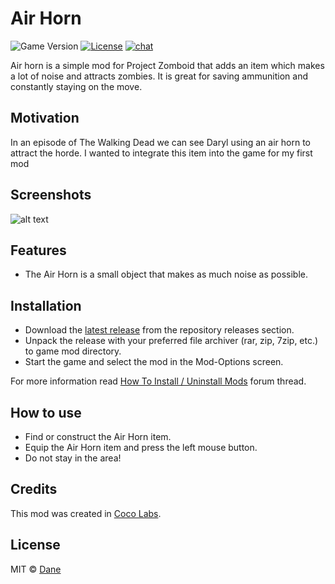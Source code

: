 # Air Horn

![Game Version](https://img.shields.io/badge/PZ%20Version-IWBUMS%3A%2041.50-red) [![License](https://img.shields.io/github/license/yooksi/pz-zmod)](https://www.gnu.org/licenses/) [![chat](https://img.shields.io/discord/717757483376050203?color=7289DA)](https://discord.gg/vCeydWCbd9)

Air horn is a simple mod for Project Zomboid that adds an item which makes a lot of noise and attracts zombies. It is great for saving ammunition and constantly staying on the move.

## Motivation

In an episode of The Walking Dead we can see Daryl using an air horn to attract the horde. 
I wanted to integrate this item into the game for my first mod

## Screenshots

![alt text](https://i.ibb.co/MV3rp2r/airhorn.jpg)

## Features

- The Air Horn is a small object that makes as much noise as possible.  

## Installation

- Download the [latest release](https://github.com/yooksi/pz-zmod/releases/latest) from the repository releases section.
- Unpack the release with your preferred file archiver (rar, zip, 7zip, etc.) to game mod directory.
- Start the game and select the mod in the Mod-Options screen.

For more information read [How To Install / Uninstall Mods](https://theindiestone.com/forums/index.php?/topic/1395-how-to-install-uninstall-mods/) forum thread.

## How to use

- Find or construct the Air Horn item.
- Equip the Air Horn item and press the left mouse button.
- Do not stay in the area!

## Credits

This mod was created in [Coco Labs](https://github.com/real-coco-labs).

## License
MIT © [Dane](https://github.com/DaneTank)